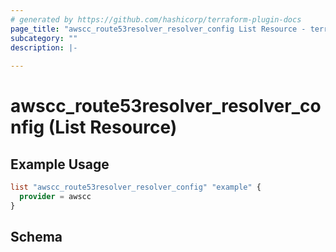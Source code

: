 ```yaml
---
# generated by https://github.com/hashicorp/terraform-plugin-docs
page_title: "awscc_route53resolver_resolver_config List Resource - terraform-provider-awscc"
subcategory: ""
description: |-
  
---
```


# awscc_route53resolver_resolver_config (List Resource)



## Example Usage

```terraform
list "awscc_route53resolver_resolver_config" "example" {
  provider = awscc
}
```

<!-- schema generated by tfplugindocs -->
## Schema
